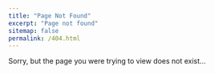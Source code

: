 ```yaml
---
title: "Page Not Found"
excerpt: "Page not found"
sitemap: false
permalink: /404.html
---
```


Sorry, but the page you were trying to view does not exist...
